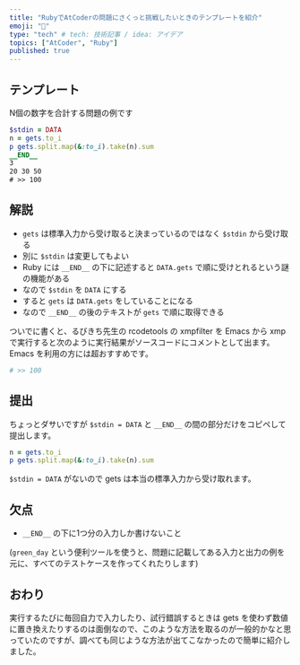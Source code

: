 ```yaml
---
title: "RubyでAtCoderの問題にさくっと挑戦したいときのテンプレートを紹介"
emoji: "📑"
type: "tech" # tech: 技術記事 / idea: アイデア
topics: ["AtCoder", "Ruby"]
published: true
---
```


## テンプレート

N個の数字を合計する問題の例です

```ruby
$stdin = DATA
n = gets.to_i
p gets.split.map(&:to_i).take(n).sum
__END__
3
20 30 50
# >> 100
```

## 解説

- `gets` は標準入力から受け取ると決まっているのではなく `$stdin` から受け取る
- 別に `$stdin` は変更してもよい
- Ruby には `__END__` の下に記述すると `DATA.gets` で順に受けとれるという謎の機能がある
- なので `$stdin` を `DATA` にする
- すると `gets` は `DATA.gets` をしていることになる
- なので `__END__` の後のテキストが `gets` で順に取得できる

ついでに書くと、るびきち先生の rcodetools の xmpfilter を Emacs から xmp で実行すると次のように実行結果がソースコードにコメントとして出ます。Emacs を利用の方には超おすすめです。

```ruby
# >> 100
```

## 提出 

ちょっとダサいですが `$stdin = DATA` と `__END__` の間の部分だけをコピペして提出します。

```ruby
n = gets.to_i
p gets.split.map(&:to_i).take(n).sum
```

`$stdin = DATA` がないので gets は本当の標準入力から受け取れます。

## 欠点

- `__END__` の下に1つ分の入力しか書けないこと

(`green_day` という便利ツールを使うと、問題に記載してある入力と出力の例を元に、すべてのテストケースを作ってくれたりします)

## おわり

実行するたびに毎回自力で入力したり、試行錯誤するときは gets を使わず数値に置き換えたりするのは面倒なので、このような方法を取るのが一般的かなと思っていたのですが、調べても同じような方法が出てこなかったので簡単に紹介しました。

